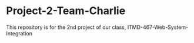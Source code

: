 # Project-2-Team-Charlie
This repository is for the 2nd project of our class, ITMD-467-Web-System-Integration
